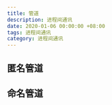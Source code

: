 ```yaml
---
title: 管道
description: 进程间通讯
date: 2020-01-06 00:00:00 +08:00
tags: 进程间通讯
category: 进程间通讯
---
```


## 匿名管道


## 命名管道

